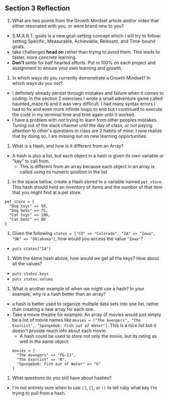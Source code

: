 ## Section 3 Reflection

1. What are two points from the Growth Mindset article and/or video that either resonated with you, or were brand new to you?
- S.M.A.R.T. goals is a new goal-setting concept which I will try to follow: setting Specific, Measurable, Achievable, Relevant, and Time-bound goals.
- take challenges **head on** rather than trying to avoid them. This leads to faster, more concrete learning.
- **Don't** settle for half hearted efforts. Put in 100% on each project and assignment to ensure your own learning and growth.

1. In which ways do you currently demonstrate a Growth Mindset? In which ways do you _not_?
- I definitely already persist through mistakes and failure when it comes to coding: in the section 2 exercises I wrote a small adventure game called haunted_maze.rb and it was very difficult. I had many syntax errors I had to fix and even more infinite loops to end but I continued to execute the code in my terminal time and time again until it worked.
- I have a problem with _not_ trying to learn from other peoples mistakes. Tuning out of the slack channel until the day of class, or not paying attention to other's questions in class are 2 habits of mine: I now realize that by doing so, I am missing out on new learning opportunities.

1. What is a Hash, and how is it different from an Array?
- A hash is also a list, but each object in a hash is given its own variable or "key" to call from.
  - This is different from an array because each object in an array is called using its numeric position in the list

1. In the space below, create a Hash stored to a variable named `pet_store`.  This hash should hold an inventory of items and the number of that item that you might find at a pet store.
```
pet_store = {
  "Dog toys" => 50,
  "Dog beds" => 75,
  "Cat toys" => 100,
  "Cat beds" => 80
}
```
1. Given the following `states = {"CO" => "Colorado", "IA" => "Iowa", "OK" => "Oklahoma"}`, how would you access the value `"Iowa"`?
- `puts states["IA"]`
1. With the same hash above, how would we get all the keys?  How about all the values?
- `puts states.keys`
- `puts states.values`
1. What is another example of when we might use a hash?  In your example, why is a hash better than an array?
- a hash is better used to organize multiple data sets into one list, rather than creating a new array for each one.
- Take a movie theatre for example: An array of movies would just simply be a list of movie names like `movies = ["The Avengers", "The Exorcist", "Spongebob: Fish out of Water"]`. This is a nice list but it doesn't provide much info about each movie.
  - A hash could be used to store not only the movie, but its rating as well *in the same object*:
  ```
  movies = {
    "The Avengers" => "PG-13",
    "The Exorcist" => "R",
    "Spongebob: Fish out of Water" => "G"
  }
  ```
1. What questions do you still have about hashes?
- I'm not entirely sure when to use `[]`, `{}`, or `()` to tell ruby what key I'm trying to pull from a hash.
